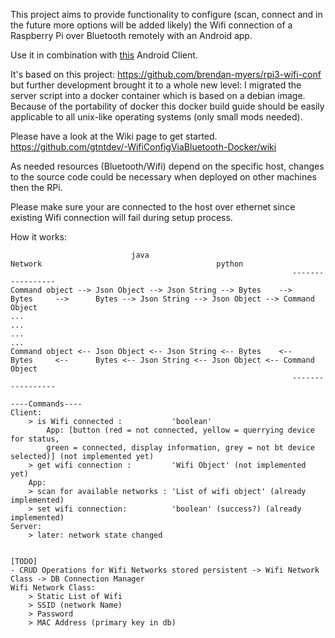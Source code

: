 This project aims to provide functionality to configure (scan, connect and
in the future more options will be added likely) the Wifi connection of a 
Raspberry Pi over Bluetooth remotely with an Android app.

Use it in combination with [this](https://github.com/gtntdev/WifiConfigViaBluetooth-Android) Android Client.

It's based on this project: https://github.com/brendan-myers/rpi3-wifi-conf
but further development brought it to a whole new level: I migrated the server
script into a docker container which is based on a debian image.
Because of the portability of docker this docker build guide should be easily
applicable to all unix-like operating systems (only small mods needed).

Please have a look at the Wiki page to get started.
https://github.com/gtntdev/-WifiConfigViaBluetooth-Docker/wiki

As needed resources (Bluetooth/Wifi) depend on the specific host, changes to the 
source code could be necessary when deployed on other machines then the RPi.

Please make sure your are connected to the host over ethernet since existing
Wifi connection will fail during setup process.

How it works:
```
                           java                                     Network                                       python
                                                               -----------------
Command object --> Json Object --> Json String --> Bytes    -->       Bytes     -->      Bytes --> Json String --> Json Object --> Command Object
...                                                                                                                                           ...
...                                                                                                                                           ... 
Command object <-- Json Object <-- Json String <-- Bytes    <--       Bytes     <--      Bytes <-- Json String <-- Json Object <-- Command Object
                                                               -----------------

----Commands----
Client:
	> is Wifi connected :           'boolean'
        App: [button (red = not connected, yellow = querrying device for status, 
		green = connected, display information, grey = not bt device selected)] (not implemented yet)
	> get wifi connection :         'Wifi Object' (not implemented yet)
	App: 
	> scan for available networks : 'List of wifi object' (already implemented)
	> set wifi connection:          'boolean' (success?) (already implemented)
Server:
	> later: network state changed


[TODO]
- CRUD Operations for Wifi Networks stored persistent -> Wifi Network Class -> DB Connection Manager
Wifi Network Class:
    > Static List of Wifi
	> SSID (network Name)
	> Password
	> MAC Address (primary key in db)
```
